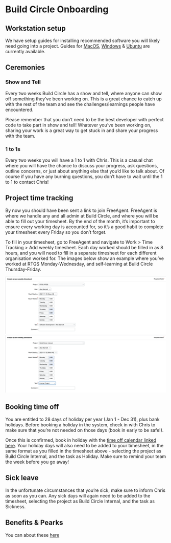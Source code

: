 # Build Circle Onboarding

## Workstation setup

We have setup guides for installing recommended software you will likely need going into a project. Guides for [MacOS](https://github.com/BuildCircle/onboarding/blob/master/workstation/mac.md), [Windows](https://github.com/BuildCircle/onboarding/blob/master/workstation/windows10.md) & [Ubuntu](https://github.com/BuildCircle/onboarding/blob/master/workstation/ubuntu.md) are currently available.

## Ceremonies
### Show and Tell
Every two weeks Build Circle has a show and tell, where anyone can show off something they’ve been working on. This is a great chance to catch up with the rest of the team and see the challenges/learnings people have encountered.

Please remember that you don’t need to be the best developer with perfect code to take part in show and tell! Whatever you’ve been working on, sharing your work is a great way to get stuck in and share your progress with the team.

### 1 to 1s
Every two weeks you will have a 1 to 1 with Chris. This is a casual chat where you will have the chance to discuss your progress, ask questions, outline concerns, or just about anything else that you’d like to talk about. Of course if you have any burning questions, you don’t have to wait until the 1 to 1 to contact Chris!

## Project time tracking
By now you should have been sent a link to join FreeAgent. FreeAgent is where we handle any and all admin at Build Circle, and where you will be able to fill out your timesheet. By the end of the month, it’s important to ensure every working day is accounted for, so it’s a good habit to complete your timesheet every Friday so you don’t forget.

To fill in your timesheet, go to FreeAgent and navigate to Work > Time Tracking > Add weekly timesheet. Each day worked should be filled in as 8 hours, and you will need to fill in a separate timesheet for each different organisation worked for. The images below show an example where you’ve worked at RTGS Monday-Wednesday, and self-learning at Build Circle Thursday-Friday.

![timesheet example 1](images/timesheet_1.png)
![timesheet example 2](images/timesheet_2.png)

## Booking time off

You are entitled to 28 days of holiday per year (Jan 1 - Dec 31), plus bank holidays. Before booking a holiday in the system, check in with Chris to make sure that you’re not needed on those days (book in early to be safe!). 

Once this is confirmed, book in holiday with the [time off calendar linked here](https://calendar.google.com/calendar/u/0?cid=Y19jbG9pa2o2NTNiNnFtN3FhNWsxc3Ntb2ZhMEBncm91cC5jYWxlbmRhci5nb29nbGUuY29t). Your holiday days will also need to be added to your timesheet, in the same format as you filled in the timesheet above - selecting the project as Build Circle Internal, and the task as Holiday. Make sure to remind your team the week before you go away!

## Sick leave
In the unfortunate circumstances that you’re sick, make sure to inform Chris as soon as you can. Any sick days will again need to be added to the timesheet, selecting the project as Build Circle Internal, and the task as Sickness.

## Benefits & Pearks
You can about these [here](https://github.com/BuildCircle/onboarding/blob/main/benefits-and-perks.md)
